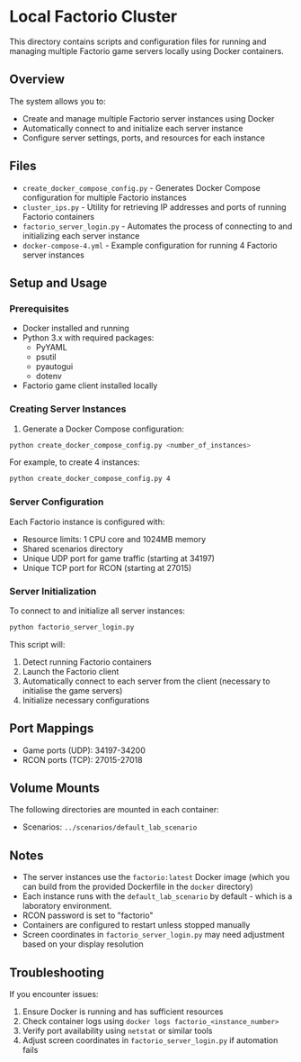 # Local Factorio Cluster

This directory contains scripts and configuration files for running and managing multiple Factorio game servers locally using Docker containers.

## Overview

The system allows you to:
- Create and manage multiple Factorio server instances using Docker
- Automatically connect to and initialize each server instance
- Configure server settings, ports, and resources for each instance

## Files

- `create_docker_compose_config.py` - Generates Docker Compose configuration for multiple Factorio instances
- `cluster_ips.py` - Utility for retrieving IP addresses and ports of running Factorio containers
- `factorio_server_login.py` - Automates the process of connecting to and initializing each server instance
- `docker-compose-4.yml` - Example configuration for running 4 Factorio server instances

## Setup and Usage

### Prerequisites

- Docker installed and running
- Python 3.x with required packages:
  - PyYAML
  - psutil
  - pyautogui
  - dotenv
- Factorio game client installed locally

### Creating Server Instances

1. Generate a Docker Compose configuration:
```bash
python create_docker_compose_config.py <number_of_instances>
```

For example, to create 4 instances:
```bash
python create_docker_compose_config.py 4
```

### Server Configuration

Each Factorio instance is configured with:
- Resource limits: 1 CPU core and 1024MB memory
- Shared scenarios directory
- Unique UDP port for game traffic (starting at 34197)
- Unique TCP port for RCON (starting at 27015)

### Server Initialization

To connect to and initialize all server instances:
```bash
python factorio_server_login.py
```

This script will:
1. Detect running Factorio containers
2. Launch the Factorio client
3. Automatically connect to each server from the client (necessary to initialise the game servers)
4. Initialize necessary configurations

## Port Mappings

- Game ports (UDP): 34197-34200
- RCON ports (TCP): 27015-27018

## Volume Mounts

The following directories are mounted in each container:
- Scenarios: `../scenarios/default_lab_scenario`

## Notes

- The server instances use the `factorio:latest` Docker image (which you can build from the provided Dockerfile in the `docker` directory)
- Each instance runs with the `default_lab_scenario` by default - which is a laboratory environment.
- RCON password is set to "factorio"
- Containers are configured to restart unless stopped manually
- Screen coordinates in `factorio_server_login.py` may need adjustment based on your display resolution

## Troubleshooting

If you encounter issues:
1. Ensure Docker is running and has sufficient resources
2. Check container logs using `docker logs factorio_<instance_number>`
3. Verify port availability using `netstat` or similar tools
4. Adjust screen coordinates in `factorio_server_login.py` if automation fails
